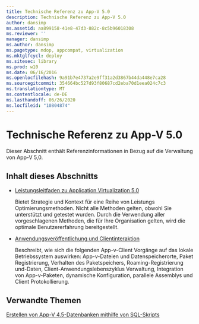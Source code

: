 ```yaml
---
title: Technische Referenz zu App-V 5.0
description: Technische Referenz zu App-V 5.0
author: dansimp
ms.assetid: aa899158-41e8-47d3-882c-8c5b96018308
ms.reviewer: ''
manager: dansimp
ms.author: dansimp
ms.pagetype: mdop, appcompat, virtualization
ms.mktglfcycl: deploy
ms.sitesec: library
ms.prod: w10
ms.date: 06/16/2016
ms.openlocfilehash: 9a91b7e4737a2e9ff31a2d3867b44da448e7ca28
ms.sourcegitcommit: 354664bc527d93f80687cd2eba70d1eea024c7c3
ms.translationtype: MT
ms.contentlocale: de-DE
ms.lasthandoff: 06/26/2020
ms.locfileid: "10804874"
---
```

# Technische Referenz zu App-V 5.0


Dieser Abschnitt enthält Referenzinformationen in Bezug auf die Verwaltung von App-V 5,0.

## Inhalt dieses Abschnitts


-   [Leistungsleitfaden zu Application Virtualization 5.0](performance-guidance-for-application-virtualization-50.md)

    Bietet Strategie und Kontext für eine Reihe von Leistungs Optimierungsmethoden. Nicht alle Methoden gelten, obwohl Sie unterstützt und getestet wurden. Durch die Verwendung aller vorgeschlagenen Methoden, die für Ihre Organisation gelten, wird die optimale Benutzererfahrung bereitgestellt.

-   [Anwendungsveröffentlichung und Clientinteraktion](application-publishing-and-client-interaction.md)

    Beschreibt, wie sich die folgenden App-v-Client Vorgänge auf das lokale Betriebssystem auswirken: App-v-Dateien und Datenspeicherorte, Paket Registrierung, Verhalten des Paketspeichers, Roaming-Registrierung und-Daten, Client-Anwendungslebenszyklus Verwaltung, Integration von App-v-Paketen, dynamische Konfiguration, parallele Assemblys und Client Protokollierung.






## Verwandte Themen


[Erstellen von App-V 4.5-Datenbanken mithilfe von SQL-Skripts](../solutions/creating-app-v-45-databases-using-sql-scripting.md)

 

 





